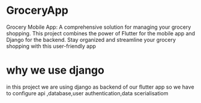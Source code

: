 # GroceryApp
Grocery Mobile App: A comprehensive solution for managing your grocery shopping. This project combines the power of Flutter for the mobile app and Django for the backend. Stay organized and streamline your grocery shopping with this user-friendly app

# why we use django 
in this project we are using django as backend of our flutter app so we have to configure api ,database,user authentication,data scerialisatiom
